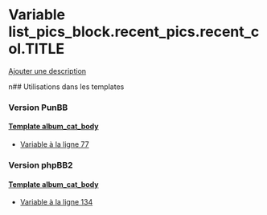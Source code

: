 # Variable list_pics_block.recent_pics.recent_col.TITLE
[Ajouter une description](https://fa-tvars.appspot.com/list_pics_block.recent_pics.recent_col.TITLE)

n## Utilisations dans les templates

### Version PunBB

#### [Template album_cat_body](punbb/album_cat_body.md)
* [Variable à la ligne 77](../punbb/album_cat_body.tpl#L77)

### Version phpBB2

#### [Template album_cat_body](subsilver/album_cat_body.md)
* [Variable à la ligne 134](../subsilver/album_cat_body.tpl#L134)